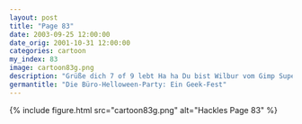 ```yaml
---
layout: post
title: "Page 83"
date: 2003-09-25 12:00:00
date_orig: 2001-10-31 12:00:00
categories: cartoon
my_index: 83
image: cartoon83g.png
description: "Grüße dich 7 of 9 lebt Ha ha Du bist Wilbur vom Gimp Super Kostüm Hey das ist das BSD Teufelchen Und Percy sieht so aus als ob du dich als Tux verkleidet hast sehr interessant Hi Marcus Ehm als was hast du dich verkleidet Ich bin ein Geist Habt ihr Geeks noch nie ein normales Halloween Kostüm gesehen Katrina Vittles Peter Percy Hackles Preston Marcus"
germantitle: "Die Büro-Helloween-Party: Ein Geek-Fest"
---
```


{% include figure.html src="cartoon83g.png" alt="Hackles Page 83"  %}
